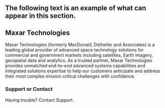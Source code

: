 ## The following text is an example of what can appear in this section.

## Maxar Technologies

Maxar Technologies (formerly MacDonald, Dettwiler and Associates) is a leading global provider of advanced space technology solutions for commercial and government markets including satellites, Earth imagery, geospatial data and analytics. As a trusted partner, Maxar Technologies provides unmatched end-to-end advanced systems capabilities and integrated solutions expertise to help our customers anticipate and address their most complex mission critical challenges with confidence.

### Support or Contact

Having trouble? Contact Support.
